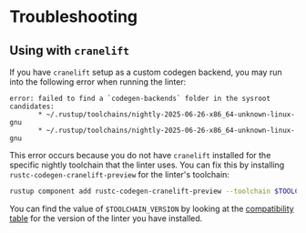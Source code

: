 # Troubleshooting

## Using with `cranelift`

If you have `cranelift` setup as a custom codegen backend, you may run into the following error when running the linter:

```
error: failed to find a `codegen-backends` folder in the sysroot candidates:
       * ~/.rustup/toolchains/nightly-2025-06-26-x86_64-unknown-linux-gnu
       * ~/.rustup/toolchains/nightly-2025-06-26-x86_64-unknown-linux-gnu
```

This error occurs because you do not have `cranelift` installed for the specific nightly toolchain that the linter uses. You can fix this by installing `rustc-codegen-cranelift-preview` for the linter's toolchain:

```sh
rustup component add rustc-codegen-cranelift-preview --toolchain $TOOLCHAIN_VERSION
```

You can find the value of `$TOOLCHAIN_VERSION` by looking at the [compatibility table](compatibility.md) for the version of the linter you have installed.

